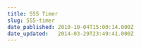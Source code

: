 ```yaml
---
title: 555 Timer
slug: 555-timer
date_published: 2010-10-04T15:00:14.000Z
date_updated:   2014-03-29T23:49:41.000Z
---
```



